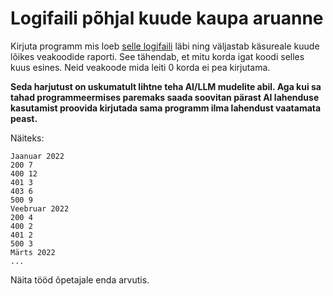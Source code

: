 # Logifaili põhjal kuude kaupa aruanne

Kirjuta programm mis loeb [selle logifaili](https://raw.githubusercontent.com/timotr/harjutused/main/progre/it-skriptid/access.log) läbi ning väljastab käsureale kuude lõikes veakoodide raporti.
See tähendab, et mitu korda igat koodi selles kuus esines. Neid veakoode mida leiti 0 korda ei pea kirjutama.

**Seda harjutust on uskumatult lihtne teha AI/LLM mudelite abil. Aga kui sa tahad programmeermises paremaks saada soovitan pärast AI lahenduse kasutamist proovida kirjutada sama programm ilma lahendust vaatamata peast.**

Näiteks:
```
Jaanuar 2022
200 7
400 12
401 3
403 6
500 9
Veebruar 2022
200 4
400 2
401 2
500 3
Märts 2022
...
```

Näita tööd õpetajale enda arvutis.
